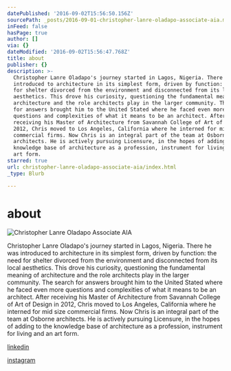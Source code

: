 ```yaml
---
datePublished: '2016-09-02T15:56:50.156Z'
sourcePath: _posts/2016-09-01-christopher-lanre-oladapo-associate-aia.md
inFeed: false
hasPage: true
author: []
via: {}
dateModified: '2016-09-02T15:56:47.768Z'
title: about
publisher: {}
description: >-
  Christopher Lanre Oladapo's journey started in Lagos, Nigeria. There he was
  introduced to architecture in its simplest form, driven by function: the need
  for shelter divorced from the environment and disconnected from its local
  aesthetics. This drove his curiosity, questioning the fundamental meaning of
  architecture and the role architects play in the larger community. The search
  for answers brought him to the United Stated where he faced even more
  questions and complexities of what it means to be an architect. After
  receiving his Master of Architecture from Savannah College of Art of Design in
  2012, Chris moved to Los Angeles, California where he interned for mid size
  commercial firms. Now Chris is an integral part of the team at Osborne
  architects. He is actively pursuing Licensure, in the hopes of adding to the
  knowledge base of architecture as a profession, instrument for living and an
  art form.
starred: true
url: christopher-lanre-oladapo-associate-aia/index.html
_type: Blurb

---
```

# about
![Christopher Lanre Oladapo Associate AIA](https://the-grid-user-content.s3-us-west-2.amazonaws.com/0e556cb9-6888-47d4-9824-6a038ad73985.jpg)

Christopher Lanre Oladapo's journey started in Lagos, Nigeria. There he was introduced to architecture in its simplest form, driven by function: the need for shelter divorced from the environment and disconnected from its local aesthetics. This drove his curiosity, questioning the fundamental meaning of architecture and the role architects play in the larger community. The search for answers brought him to the United Stated where he faced even more questions and complexities of what it means to be an architect. After receiving his Master of Architecture from Savannah College of Art of Design in 2012, Chris moved to Los Angeles, California where he interned for mid size commercial firms. Now Chris is an integral part of the team at Osborne architects. He is actively pursuing Licensure, in the hopes of adding to the knowledge base of architecture as a profession, instrument for living and an art form.

[linkedin][0]

[instagram][1]

[0]: https://www.linkedin.com/in/clola "Linkedin"
[1]: https://www.instagram.com/kolewaju/ "instagram"